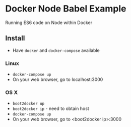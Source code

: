# Docker Node Babel Example
Running ES6 code on Node within Docker

## Install
- Have `docker` and `docker-compose` available

### Linux
- `docker-compose up`
- On your web browser, go to localhost:3000

### OS X
- `boot2docker up`
- `boot2docker ip` - need to obtain host
- `docker-compose up`
- On your web browser, go to \<boot2docker ip>:3000

